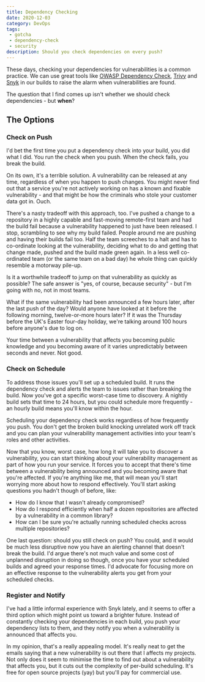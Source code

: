 ```yaml
---
title: Dependency Checking
date: 2020-12-03
category: DevOps
tags:
 - gotcha
 - dependency-check
 - security
description: Should you check dependencies on every push?
---
```


These days, checking your dependencies for vulnerabilities is a common practice.
We can use great tools like [OWASP Dependency Check](https://jeremylong.github.io/DependencyCheck/), [Trivy](https://github.com/aquasecurity/trivy) and [Snyk](https://snyk.io) in our builds to raise the alarm when vulnerabilities are found.

The question that I find comes up isn't whether we should check dependencies - but **when**?

## The Options

### Check on Push

I'd bet the first time you put a dependency check into your build, you did what I did. You run the check when you push. When the check fails, you break the build.

On its own, it's a terrible solution. A vulnerability can be released at any time, regardless of when you happen to push changes. You might never find out that a service you're not actively working on has a known and fixable vulnerability - and that might be how the criminals who stole your customer data got in. Ouch.

There's a nasty tradeoff with this approach, too. I've pushed a change to a repository in a highly capable and fast-moving remote-first team and had the build fail because a vulnerability happened to just have been released. I stop, scrambling to see why my build failed. People around me are pushing and having their builds fail too. Half the team screeches to a halt and has to co-ordinate looking at the vulnerability, deciding what to do and getting that change made, pushed and the build made green again. In a less well co-ordinated team (or the same team on a bad day) he whole thing can quickly resemble a motorway pile-up.

Is it a worthwhile tradeoff to jump on that vulnerability as quickly as possible? The safe answer is "yes, of course, because security"  - but I'm going with no, not in most teams.

What if the same vulnerability had been announced a few hours later, after the last push of the day? Would anyone have looked at it before the following morning, twelve-or-more hours later? If it was the Thursday before the UK's Easter four-day holiday, we're talking around 100 hours before anyone's due to log on.

Your time between a vulnerability that affects you becoming public knowledge and you becoming aware of it varies unpredictably between seconds and never. Not good.

### Check on Schedule

To address those issues you'll set up a scheduled build. It runs the dependency check and alerts the team to issues rather than breaking the build. Now you've got a specific worst-case time to discovery. A nightly build sets that time to 24 hours, but you could schedule more frequently - an hourly build means you'll know within the hour.

Scheduling your dependency check works regardless of how frequently you push. You don't get the broken build knocking unrelated work off track and you can plan your vulnerability management activities into your team's roles and other activities.

Now that you know, worst case, how long it will take you to discover a vulnerability, you can start thinking about your vulnerability management as part of how you run your service. It forces you to accept that there's time between a vulnerability being announced and you becoming aware that you're affected. If you're anything like me, that will mean you'll start worrying more about how to respond effectively. You'll start asking questions you hadn't though of before, like:
- How do I know that I wasn't already compromised?
- How do I respond efficiently when half a dozen repositories are affected by a vulnerability in a common library?
- How can I be sure you're actually running scheduled checks across multiple repositories?

One last question: should you still check on push? You could, and it would be much less disruptive now you have an alerting channel that doesn't break the build. I'd argue there's not much value and some cost of unplanned disruption in doing so though, once you have your scheduled builds and agreed your response times. I'd advocate for focusing more on an effective response to the vulnerability alerts you get from your scheduled checks.

### Register and Notify

I've had a little informal experience with Snyk lately, and it seems to offer a third option which might point us toward a brighter future. Instead of constantly checking your dependencies in each build, you push your dependency lists to them, and they notify you when a vulnerability is announced that affects you.

In my opinion, that's a really appealing model. It's really neat to get the emails saying that a new vulnerability is out there that I affects my projects. Not only does it seem to minimise the time to find out about a vulnerability that affects you, but it cuts out the complexity of per-build scheduling. It's free for open source projects (yay) but you'll pay for commercial use.

